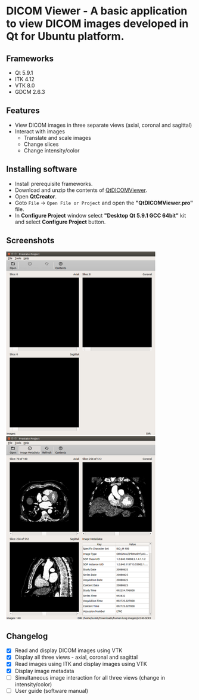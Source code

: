 # DICOM Viewer - A basic application to view DICOM images developed in Qt for Ubuntu platform.
## Frameworks
- Qt 5.9.1
- ITK 4.12
- VTK 8.0
- GDCM 2.6.3
## Features
- View DICOM images in three separate views (axial, coronal and sagittal)
- Interact with images
  - Translate and scale images
  - Change slices
  - Change intensity/color
## Installing software
- Install prerequisite frameworks.
- Download and unzip the contents of [QtDICOMViewer](https://github.com/codeman110/QtDICOMViewer/archive/master.zip).
- Open **QtCreator**.
- Goto ```File``` -> ```Open File or Project``` and open the **"QtDICOMViewer.pro"** file.
- In **Configure Project** window select **"Desktop Qt 5.9.1 GCC 64bit"** kit and select **Configure Project** button.
## Screenshots
<img src="misc/screenshot1.png" width="400"> <img src="misc/screenshot2.png" width="400">
## Changelog
- [x] Read and display DICOM images using VTK
- [x] Display all three views - axial, coronal and sagittal
- [x] Read images using ITK and display images using VTK
- [x] Display image metadata
- [ ] Simultaneous image interaction for all three views (change in intensity/color)
- [ ] User guide (software manual)
